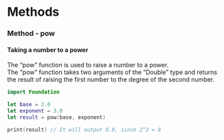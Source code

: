 # Methods 
### Method - pow 
#### Taking a number to a power
The “pow” function is used to raise a number to a power.<br>
The “pow” function takes two arguments of the “Double” type and returns the result of raising the first number to the degree of the second number. 
```swift
import Foundation 

let base = 2.0
let exponent = 3.0
let result = pow(base, exponent)

print(result) // It will output 8.0, since 2^3 = 8
```